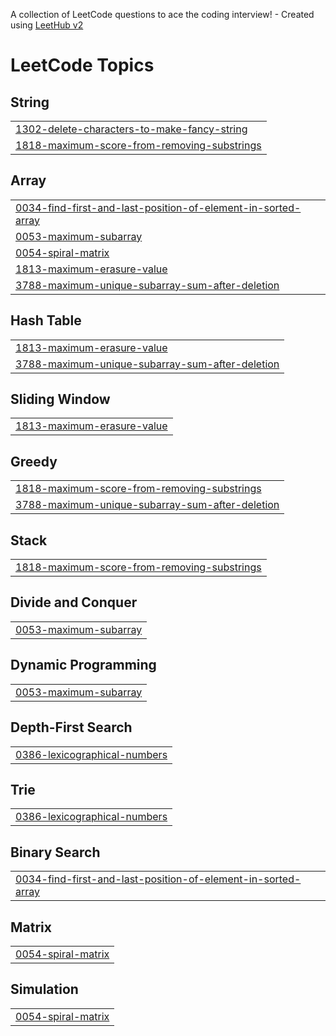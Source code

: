 A collection of LeetCode questions to ace the coding interview! - Created using [LeetHub v2](https://github.com/arunbhardwaj/LeetHub-2.0)
<!---LeetCode Topics Start-->
# LeetCode Topics
## String
|  |
| ------- |
| [1302-delete-characters-to-make-fancy-string](https://github.com/HariHaran212/Leetcode_Solutions/tree/master/1302-delete-characters-to-make-fancy-string) |
| [1818-maximum-score-from-removing-substrings](https://github.com/HariHaran212/Leetcode_Solutions/tree/master/1818-maximum-score-from-removing-substrings) |
## Array
|  |
| ------- |
| [0034-find-first-and-last-position-of-element-in-sorted-array](https://github.com/HariHaran212/Leetcode_Solutions/tree/master/0034-find-first-and-last-position-of-element-in-sorted-array) |
| [0053-maximum-subarray](https://github.com/HariHaran212/Leetcode_Solutions/tree/master/0053-maximum-subarray) |
| [0054-spiral-matrix](https://github.com/HariHaran212/Leetcode_Solutions/tree/master/0054-spiral-matrix) |
| [1813-maximum-erasure-value](https://github.com/HariHaran212/Leetcode_Solutions/tree/master/1813-maximum-erasure-value) |
| [3788-maximum-unique-subarray-sum-after-deletion](https://github.com/HariHaran212/Leetcode_Solutions/tree/master/3788-maximum-unique-subarray-sum-after-deletion) |
## Hash Table
|  |
| ------- |
| [1813-maximum-erasure-value](https://github.com/HariHaran212/Leetcode_Solutions/tree/master/1813-maximum-erasure-value) |
| [3788-maximum-unique-subarray-sum-after-deletion](https://github.com/HariHaran212/Leetcode_Solutions/tree/master/3788-maximum-unique-subarray-sum-after-deletion) |
## Sliding Window
|  |
| ------- |
| [1813-maximum-erasure-value](https://github.com/HariHaran212/Leetcode_Solutions/tree/master/1813-maximum-erasure-value) |
## Greedy
|  |
| ------- |
| [1818-maximum-score-from-removing-substrings](https://github.com/HariHaran212/Leetcode_Solutions/tree/master/1818-maximum-score-from-removing-substrings) |
| [3788-maximum-unique-subarray-sum-after-deletion](https://github.com/HariHaran212/Leetcode_Solutions/tree/master/3788-maximum-unique-subarray-sum-after-deletion) |
## Stack
|  |
| ------- |
| [1818-maximum-score-from-removing-substrings](https://github.com/HariHaran212/Leetcode_Solutions/tree/master/1818-maximum-score-from-removing-substrings) |
## Divide and Conquer
|  |
| ------- |
| [0053-maximum-subarray](https://github.com/HariHaran212/Leetcode_Solutions/tree/master/0053-maximum-subarray) |
## Dynamic Programming
|  |
| ------- |
| [0053-maximum-subarray](https://github.com/HariHaran212/Leetcode_Solutions/tree/master/0053-maximum-subarray) |
## Depth-First Search
|  |
| ------- |
| [0386-lexicographical-numbers](https://github.com/HariHaran212/Leetcode_Solutions/tree/master/0386-lexicographical-numbers) |
## Trie
|  |
| ------- |
| [0386-lexicographical-numbers](https://github.com/HariHaran212/Leetcode_Solutions/tree/master/0386-lexicographical-numbers) |
## Binary Search
|  |
| ------- |
| [0034-find-first-and-last-position-of-element-in-sorted-array](https://github.com/HariHaran212/Leetcode_Solutions/tree/master/0034-find-first-and-last-position-of-element-in-sorted-array) |
## Matrix
|  |
| ------- |
| [0054-spiral-matrix](https://github.com/HariHaran212/Leetcode_Solutions/tree/master/0054-spiral-matrix) |
## Simulation
|  |
| ------- |
| [0054-spiral-matrix](https://github.com/HariHaran212/Leetcode_Solutions/tree/master/0054-spiral-matrix) |
<!---LeetCode Topics End-->